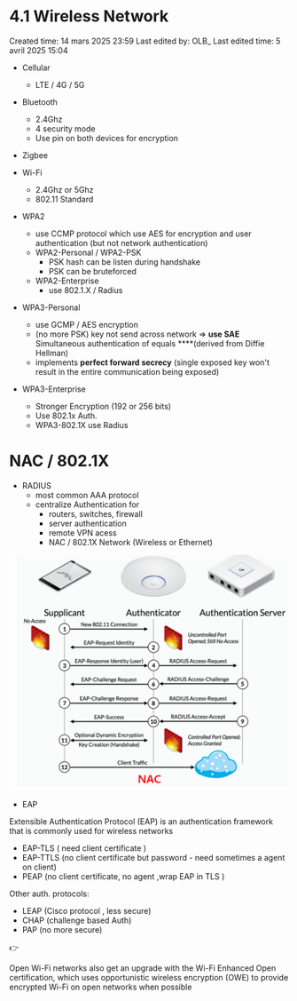 # 4.1 Wireless Network

Created time: 14 mars 2025 23:59
Last edited by: OLB_
Last edited time: 5 avril 2025 15:04

- Cellular
    - LTE / 4G / 5G
- Bluetooth
    - 2.4Ghz
    - 4 security mode
    - Use pin on both devices for encryption
- Zigbee

- Wi-Fi
    - 2.4Ghz or 5Ghz
    - 802.11 Standard
- WPA2
    - use CCMP protocol which use AES for encryption and user authentication (but not network authentication)
    - WPA2-Personal / WPA2-PSK
        - PSK hash can be listen during handshake
        - PSK can be bruteforced
    - WPA2-Enterprise
        - use 802.1.X / Radius
- WPA3-Personal
    - use GCMP / AES encryption
    - (no more PSK) key not send across network ⇒ **use SAE** Simultaneous authentication of equals ****(derived from Diffie Hellman)
    - implements **perfect forward secrecy** (single exposed key won't result
    in the entire communication being exposed)
- WPA3-Enterprise
    - Stronger Encryption (192 or 256 bits)
    - Use 802.1x Auth.
    - WPA3-802.1X use Radius

# NAC / 802.1X

- RADIUS
    - most common AAA protocol
    - centralize Authentication for
        - routers, switches, firewall
        - server authentication
        - remote VPN acess
        - NAC / 802.1X Network (Wireless or Ethernet)

![image.png](image%2042.png)

- EAP

Extensible Authentication Protocol (EAP) is an authentication
framework that is commonly used for wireless networks

- EAP-TLS ( need client certificate )
- EAP-TTLS (no client certificate but password - need sometimes a agent on client)
- PEAP (no client certificate, no agent ,wrap EAP in TLS )

Other auth. protocols:

- LEAP (Cisco protocol , less secure)
- CHAP (challenge based Auth)
- PAP (no more secure)

<aside>
👉

Open Wi-Fi networks also get an upgrade with the Wi-Fi
Enhanced Open certification, which uses opportunistic wireless
encryption (OWE) to provide encrypted Wi-Fi on open networks
when possible

</aside>